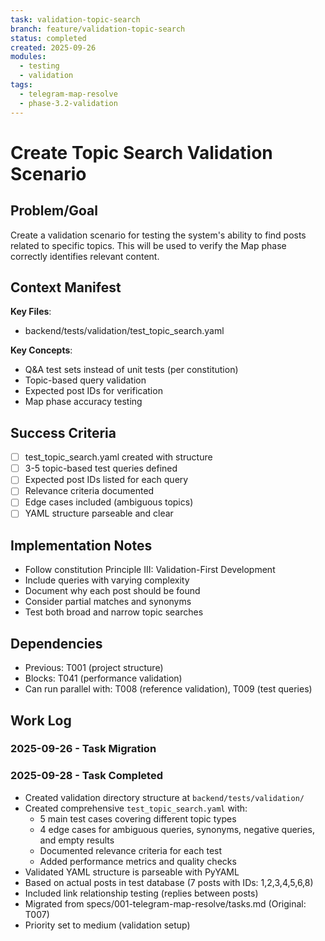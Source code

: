 ```yaml
---
task: validation-topic-search
branch: feature/validation-topic-search
status: completed
created: 2025-09-26
modules:
  - testing
  - validation
tags:
  - telegram-map-resolve
  - phase-3.2-validation
---
```


# Create Topic Search Validation Scenario

## Problem/Goal
Create a validation scenario for testing the system's ability to find posts related to specific topics. This will be used to verify the Map phase correctly identifies relevant content.

## Context Manifest
**Key Files**:
- backend/tests/validation/test_topic_search.yaml

**Key Concepts**:
- Q&A test sets instead of unit tests (per constitution)
- Topic-based query validation
- Expected post IDs for verification
- Map phase accuracy testing

## Success Criteria
- [ ] test_topic_search.yaml created with structure
- [ ] 3-5 topic-based test queries defined
- [ ] Expected post IDs listed for each query
- [ ] Relevance criteria documented
- [ ] Edge cases included (ambiguous topics)
- [ ] YAML structure parseable and clear

## Implementation Notes
- Follow constitution Principle III: Validation-First Development
- Include queries with varying complexity
- Document why each post should be found
- Consider partial matches and synonyms
- Test both broad and narrow topic searches

## Dependencies
- Previous: T001 (project structure)
- Blocks: T041 (performance validation)
- Can run parallel with: T008 (reference validation), T009 (test queries)

## Work Log
### 2025-09-26 - Task Migration

### 2025-09-28 - Task Completed
- Created validation directory structure at `backend/tests/validation/`
- Created comprehensive `test_topic_search.yaml` with:
  - 5 main test cases covering different topic types
  - 4 edge cases for ambiguous queries, synonyms, negative queries, and empty results
  - Documented relevance criteria for each test
  - Added performance metrics and quality checks
- Validated YAML structure is parseable with PyYAML
- Based on actual posts in test database (7 posts with IDs: 1,2,3,4,5,6,8)
- Included link relationship testing (replies between posts)
- Migrated from specs/001-telegram-map-resolve/tasks.md (Original: T007)
- Priority set to medium (validation setup)